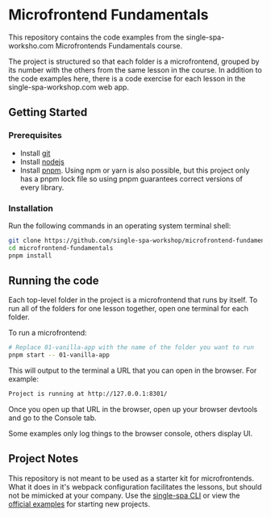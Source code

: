 # Microfrontend Fundamentals

This repository contains the code examples from the single-spa-worksho.com Microfrontends Fundamentals course.

The project is structured so that each folder is a microfrontend, grouped by its number with the others from the same lesson in the course. In addition to the code examples here, there is a code exercise for each lesson in the single-spa-workshop.com web app.

## Getting Started

### Prerequisites

- Install [git](https://git-scm.com/downloads)
- Install [nodejs](https://nodejs.org/)
- Install [pnpm](https://pnpm.js.org/). Using npm or yarn is also possible, but this project only has a pnpm lock file so using pnpm guarantees correct versions of every library.

### Installation

Run the following commands in an operating system terminal shell:

```sh
git clone https://github.com/single-spa-workshop/microfrontend-fundamentals.git
cd microfrontend-fundamentals
pnpm install
```

## Running the code

Each top-level folder in the project is a microfrontend that runs by itself. To run all of the folders for one lesson together, open one terminal for each folder.

To run a microfrontend:

```sh
# Replace 01-vanilla-app with the name of the folder you want to run
pnpm start -- 01-vanilla-app
```

This will output to the terminal a URL that you can open in the browser. For example:

```sh
Project is running at http://127.0.0.1:8301/
```

Once you open up that URL in the browser, open up your browser devtools and go to the Console tab.

Some examples only log things to the browser console, others display UI.

## Project Notes

This repository is not meant to be used as a starter kit for microfrontends. What it does in it's webpack configuration facilitates the lessons, but should not be mimicked at your company. Use the [single-spa CLI](https://single-spa.js.org/docs/create-single-spa) or view the [official examples](https://single-spa.js.org/docs/examples) for starting new projects.
